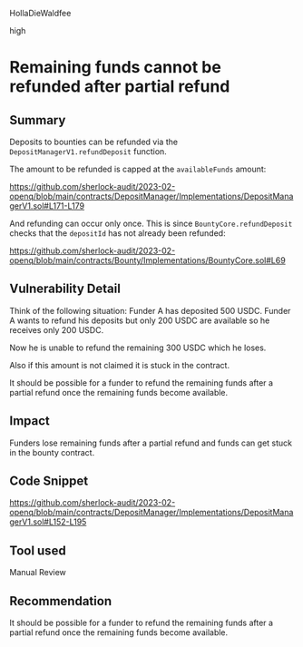 HollaDieWaldfee

high

# Remaining funds cannot be refunded after partial refund

## Summary
Deposits to bounties can be refunded via the `DepositManagerV1.refundDeposit` function.

The amount to be refunded is capped at the `availableFunds` amount:

https://github.com/sherlock-audit/2023-02-openq/blob/main/contracts/DepositManager/Implementations/DepositManagerV1.sol#L171-L179

And refunding can occur only once. This is since `BountyCore.refundDeposit` checks that the `depositId` has not already been refunded:

https://github.com/sherlock-audit/2023-02-openq/blob/main/contracts/Bounty/Implementations/BountyCore.sol#L69

## Vulnerability Detail
Think of the following situation:
Funder A has deposited 500 USDC.
Funder A wants to refund his deposits but only 200 USDC are available so he receives only 200 USDC.

Now he is unable to refund the remaining 300 USDC which he loses.

Also if this amount is not claimed it is stuck in the contract.

It should be possible for a funder to refund the remaining funds after a partial refund once the remaining funds become available.

## Impact
Funders lose remaining funds after a partial refund and funds can get stuck in the bounty contract.

## Code Snippet
https://github.com/sherlock-audit/2023-02-openq/blob/main/contracts/DepositManager/Implementations/DepositManagerV1.sol#L152-L195

## Tool used
Manual Review

## Recommendation
It should be possible for a funder to refund the remaining funds after a partial refund once the remaining funds become available.